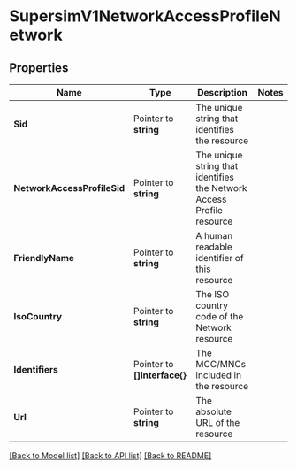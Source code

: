 # SupersimV1NetworkAccessProfileNetwork

## Properties

Name | Type | Description | Notes
------------ | ------------- | ------------- | -------------
**Sid** | Pointer to **string** | The unique string that identifies the resource |
**NetworkAccessProfileSid** | Pointer to **string** | The unique string that identifies the Network Access Profile resource |
**FriendlyName** | Pointer to **string** | A human readable identifier of this resource |
**IsoCountry** | Pointer to **string** | The ISO country code of the Network resource |
**Identifiers** | Pointer to **[]interface{}** | The MCC/MNCs included in the resource |
**Url** | Pointer to **string** | The absolute URL of the resource |

[[Back to Model list]](../README.md#documentation-for-models) [[Back to API list]](../README.md#documentation-for-api-endpoints) [[Back to README]](../README.md)


